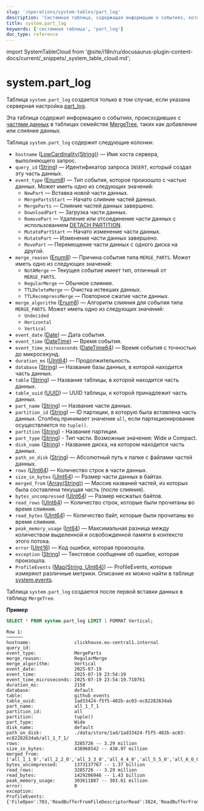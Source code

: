 ```yaml
---
slug: '/operations/system-tables/part_log'
description: 'Системная таблица, содержащая информацию о событиях, которые произошли'
title: system.part_log
keywords: ['системная таблица', 'part_log']
doc_type: reference
---
```

import SystemTableCloud from '@site/i18n/ru/docusaurus-plugin-content-docs/current/_snippets/_system_table_cloud.md';


# system.part_log

<SystemTableCloud/>

Таблица `system.part_log` создается только в том случае, если указана серверная настройка [part_log](/operations/server-configuration-parameters/settings#part_log).

Эта таблица содержит информацию о событиях, происходивших с [частями данных](../../engines/table-engines/mergetree-family/custom-partitioning-key.md) в таблицах семействе [MergeTree](../../engines/table-engines/mergetree-family/mergetree.md), таких как добавление или слияние данных.

Таблица `system.part_log` содержит следующие колонки:

- `hostname` ([LowCardinality(String)](../../sql-reference/data-types/string.md)) — Имя хоста сервера, выполняющего запрос.
- `query_id` ([String](../../sql-reference/data-types/string.md)) — Идентификатор запроса `INSERT`, который создал эту часть данных.
- `event_type` ([Enum8](../../sql-reference/data-types/enum.md)) — Тип события, которое произошло с частью данных. Может иметь одно из следующих значений:
  - `NewPart` — Вставка новой части данных.
  - `MergePartsStart` — Начато слияние частей данных.
  - `MergeParts` — Слияние частей данных завершено.
  - `DownloadPart` — Загрузка части данных.
  - `RemovePart` — Удаление или отсоединение части данных с использованием [DETACH PARTITION](/sql-reference/statements/alter/partition#detach-partitionpart).
  - `MutatePartStart` — Начато изменение части данных.
  - `MutatePart` — Изменение части данных завершено.
  - `MovePart` — Перемещение части данных с одного диска на другой.
- `merge_reason` ([Enum8](../../sql-reference/data-types/enum.md)) — Причина события типа `MERGE_PARTS`. Может иметь одно из следующих значений:
  - `NotAMerge` — Текущее событие имеет тип, отличный от `MERGE_PARTS`.
  - `RegularMerge` — Обычное слияние.
  - `TTLDeleteMerge` — Очистка истекших данных.
  - `TTLRecompressMerge` — Повторное сжатие части данных.
- `merge_algorithm` ([Enum8](../../sql-reference/data-types/enum.md)) — Алгоритм слияния для события типа `MERGE_PARTS`. Может иметь одно из следующих значений:
  - `Undecided`
  - `Horizontal`
  - `Vertical`
- `event_date` ([Date](../../sql-reference/data-types/date.md)) — Дата события.
- `event_time` ([DateTime](../../sql-reference/data-types/datetime.md)) — Время события.
- `event_time_microseconds` ([DateTime64](../../sql-reference/data-types/datetime64.md)) — Время события с точностью до микросекунд.
- `duration_ms` ([UInt64](../../sql-reference/data-types/int-uint.md)) — Продолжительность.
- `database` ([String](../../sql-reference/data-types/string.md)) — Название базы данных, в которой находится часть данных.
- `table` ([String](../../sql-reference/data-types/string.md)) — Название таблицы, в которой находится часть данных.
- `table_uuid` ([UUID](../../sql-reference/data-types/uuid.md)) — UUID таблицы, к которой принадлежит часть данных.
- `part_name` ([String](../../sql-reference/data-types/string.md)) — Название части данных.
- `partition_id` ([String](../../sql-reference/data-types/string.md)) — ID партиции, в которую была вставлена часть данных. Столбец принимает значение `all`, если партиционирование осуществляется по `tuple()`.
- `partition` ([String](../../sql-reference/data-types/string.md)) - Название партиции.
- `part_type` ([String](../../sql-reference/data-types/string.md)) - Тип части. Возможные значения: Wide и Compact.
- `disk_name` ([String](../../sql-reference/data-types/string.md)) - Название диска, на котором находится часть данных.
- `path_on_disk` ([String](../../sql-reference/data-types/string.md)) — Абсолютный путь к папке с файлами частей данных.
- `rows` ([UInt64](../../sql-reference/data-types/int-uint.md)) — Количество строк в части данных.
- `size_in_bytes` ([UInt64](../../sql-reference/data-types/int-uint.md)) — Размер части данных в байтах.
- `merged_from` ([Array(String)](../../sql-reference/data-types/array.md)) — Массив названий частей, из которых была составлена текущая часть (после слияния).
- `bytes_uncompressed` ([UInt64](../../sql-reference/data-types/int-uint.md)) — Размер несжатых байтов.
- `read_rows` ([UInt64](../../sql-reference/data-types/int-uint.md)) — Количество строк, которые были прочитаны во время слияния.
- `read_bytes` ([UInt64](../../sql-reference/data-types/int-uint.md)) — Количество байт, которые были прочитаны во время слияния.
- `peak_memory_usage` ([Int64](../../sql-reference/data-types/int-uint.md)) — Максимальная разница между количеством выделенной и освобожденной памяти в контексте этого потока.
- `error` ([UInt16](../../sql-reference/data-types/int-uint.md)) — Код ошибки, которая произошла.
- `exception` ([String](../../sql-reference/data-types/string.md)) — Текстовое сообщение об ошибке, которая произошла.
- `ProfileEvents` ([Map(String, UInt64)](../../sql-reference/data-types/map.md)) — ProfileEvents, которые измеряют различные метрики. Описание их можно найти в таблице [system.events](/operations/system-tables/events).

Таблица `system.part_log` создается после первой вставки данных в таблицу `MergeTree`.

**Пример**

```sql
SELECT * FROM system.part_log LIMIT 1 FORMAT Vertical;
```

```text
Row 1:
──────
hostname:                clickhouse.eu-central1.internal
query_id:
event_type:              MergeParts
merge_reason:            RegularMerge
merge_algorithm:         Vertical
event_date:              2025-07-19
event_time:              2025-07-19 23:54:19
event_time_microseconds: 2025-07-19 23:54:19.710761
duration_ms:             2158
database:                default
table:                   github_events
table_uuid:              1ad33424-f5f5-402b-ac03-ec82282634ab
part_name:               all_1_7_1
partition_id:            all
partition:               tuple()
part_type:               Wide
disk_name:               default
path_on_disk:            ./data/store/1ad/1ad33424-f5f5-402b-ac03-ec82282634ab/all_1_7_1/
rows:                    3285726 -- 3.29 million
size_in_bytes:           438968542 -- 438.97 million
merged_from:             ['all_1_1_0','all_2_2_0','all_3_3_0','all_4_4_0','all_5_5_0','all_6_6_0','all_7_7_0']
bytes_uncompressed:      1373137767 -- 1.37 billion
read_rows:               3285726 -- 3.29 million
read_bytes:              1429206946 -- 1.43 billion
peak_memory_usage:       303611887 -- 303.61 million
error:                   0
exception:
ProfileEvents:           {'FileOpen':703,'ReadBufferFromFileDescriptorRead':3824,'ReadBufferFromFileDescriptorReadBytes':439601681,'WriteBufferFromFileDescriptorWrite':592,'WriteBufferFromFileDescriptorWriteBytes':438988500,'ReadCompressedBytes':439601681,'CompressedReadBufferBlocks':6314,'CompressedReadBufferBytes':1539835748,'OpenedFileCacheHits':50,'OpenedFileCacheMisses':484,'OpenedFileCacheMicroseconds':222,'IOBufferAllocs':1914,'IOBufferAllocBytes':319810140,'ArenaAllocChunks':8,'ArenaAllocBytes':131072,'MarkCacheMisses':7,'CreatedReadBufferOrdinary':534,'DiskReadElapsedMicroseconds':139058,'DiskWriteElapsedMicroseconds':51639,'AnalyzePatchRangesMicroseconds':28,'ExternalProcessingFilesTotal':1,'RowsReadByMainReader':170857759,'WaitMarksLoadMicroseconds':988,'LoadedMarksFiles':7,'LoadedMarksCount':14,'LoadedMarksMemoryBytes':728,'Merge':2,'MergeSourceParts':14,'MergedRows':3285733,'MergedColumns':4,'GatheredColumns':51,'MergedUncompressedBytes':1429207058,'MergeTotalMilliseconds':2158,'MergeExecuteMilliseconds':2155,'MergeHorizontalStageTotalMilliseconds':145,'MergeHorizontalStageExecuteMilliseconds':145,'MergeVerticalStageTotalMilliseconds':2008,'MergeVerticalStageExecuteMilliseconds':2006,'MergeProjectionStageTotalMilliseconds':5,'MergeProjectionStageExecuteMilliseconds':4,'MergingSortedMilliseconds':7,'GatheringColumnMilliseconds':56,'ContextLock':2091,'PartsLockHoldMicroseconds':77,'PartsLockWaitMicroseconds':1,'RealTimeMicroseconds':2157475,'CannotWriteToWriteBufferDiscard':36,'LogTrace':6,'LogDebug':59,'LoggerElapsedNanoseconds':514040,'ConcurrencyControlSlotsGranted':53,'ConcurrencyControlSlotsAcquired':53}
```